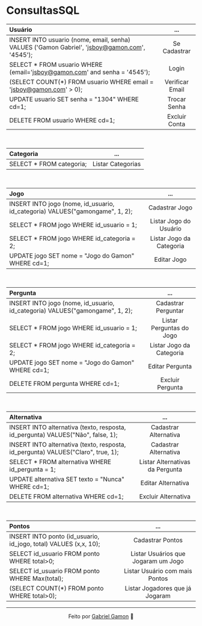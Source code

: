 # ConsultasSQL

Usuário | ... |
:--------- | :------: | 
INSERT INTO usuario (nome, email, senha) VALUES ('Gamon Gabriel', 'jsboy@gamon.com', '4545'); | Se Cadastrar |
SELECT * FROM usuario WHERE (email='jsboy@gamon.com' and senha = '4545'); | Login | 
(SELECT COUNT(*) FROM usuario WHERE email = 'jsboy@gamon.com' > 0); | Verificar Email | 
UPDATE usuario SET senha = "1304" WHERE cd=1; | Trocar Senha |
DELETE FROM usuario WHERE cd=1; | Excluir Conta |

<br>

Categoria | ... |
:--------- | :------: | 
SELECT * FROM categoria; | Listar Categorias |

<br>

Jogo | ... |
:--------- | :------: | 
INSERT INTO jogo (nome, id_usuario, id_categoria) VALUES("gamongame", 1, 2); | Cadastrar Jogo |
SELECT * FROM jogo WHERE id_usuario = 1; | Listar Jogo do Usuário |
SELECT * FROM jogo WHERE id_categoria = 2; | Listar Jogo da Categoria |
UPDATE jogo SET nome = "Jogo do Gamon" WHERE cd=1; | Editar Jogo |

<br>

Pergunta | ... |
:--------- | :------: | 
INSERT INTO jogo (nome, id_usuario, id_categoria) VALUES("gamongame", 1, 2); | Cadastrar Perguntar |
SELECT * FROM jogo WHERE id_usuario = 1; | Listar Perguntas do Jogo |
SELECT * FROM jogo WHERE id_categoria = 2; | Listar Jogo da Categoria |
UPDATE jogo SET nome = "Jogo do Gamon" WHERE cd=1; | Editar Pergunta |
DELETE FROM pergunta WHERE cd=1; | Excluir Pergunta |

<br>

Alternativa | ... |
:--------- | :------: | 
INSERT INTO alternativa (texto, resposta, id_pergunta) VALUES("Não", false, 1); | Cadastrar Alternativa |
INSERT INTO alternativa (texto, resposta, id_pergunta) VALUES("Claro", true, 1); | Cadastrar Alternativa |
SELECT * FROM alternativa WHERE id_pergunta = 1; | Listar Alternativas da Pergunta |
UPDATE alternativa SET texto = "Nunca" WHERE cd=1; | Editar Alternativa |
DELETE FROM alternativa WHERE cd=1; | Excluir Alternativa |

<br>

Pontos | ... |
:--------- | :------: | 
INSERT INTO ponto (id_usuario, id_jogo, total) VALUES (x,x, 10); | Cadastrar Pontos |
SELECT id_usuario FROM ponto WHERE total>0; | Listar Usuários que Jogaram um Jogo |
SELECT id_usuario FROM ponto WHERE Max(total);  | Listar Usuário com mais Pontos |
(SELECT COUNT(*) FROM ponto WHERE total>0);  | Listar Jogadores que já Jogaram |

<hr> 

<div align="center">Feito por <a href="https://github.com/devgamon" target="_blank">Gabriel Gamon</a> &#129398;</div>
	
